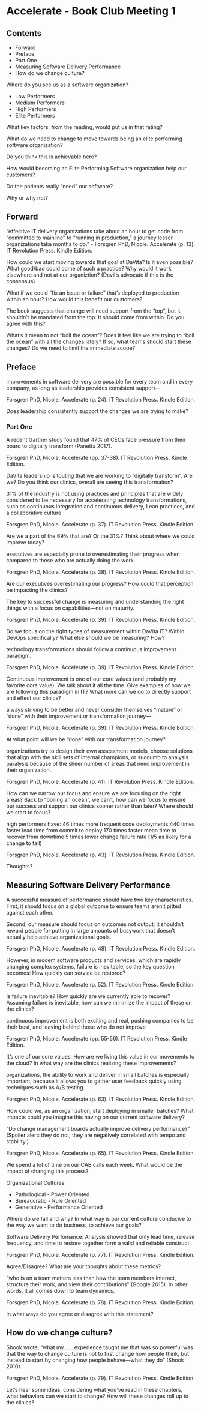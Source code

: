 
# Accelerate - Book Club Meeting 1

## Contents

* [Forward](#Forward)
* Preface
* Part One
* Measuring Software Delivery Performance
* How do we change culture?

Where do you see us as a software organization?

* Low Performers
* Medium Performers
* High Performers
* Elite Performers

What key factors, from the reading, would put us in that rating?

What do we need to change to move towards being an elite performing software organization?

Do you think this is achievable here?

How would becoming an Elite Performing Software organization help our customers?

Do the patients really “need” our software?

Why or why not?

## Forward

“effective IT delivery organizations take about an hour to get code from “committed to mainline” to “running in production,” a journey lesser organizations take months to do.” - Forsgren PhD, Nicole. Accelerate (p. 13). IT Revolution Press. Kindle Edition.

How could we start moving towards that goal at DaVita?
Is it even possible?
What good/bad could come of such a practice?
Why would it work elsewhere and not at our organiztion?
(Devil’s advocate if this is the consensus)

What if we could “fix an issue or failure” that’s deployed to production within an hour? How would this benefit our customers?

The book suggests that change will need support from the “top”, but it shouldn’t be mandated from the top. It should come from within. Do you agree with this?

What’s it mean to not “boil the ocean”? Does it feel like we are trying to “boil the ocean” with all the changes lately? If so, what teams should start these changes? Do we need to limit the immediate scope?


## Preface

improvements in software delivery are possible for every team and in every company, as long as leadership provides consistent support—

Forsgren PhD, Nicole. Accelerate (p. 24). IT Revolution Press. Kindle Edition.

Does leadership consistently support the changes we are trying to make?

### Part One

A recent Gartner study found that 47% of CEOs face pressure from their board to digitally transform (Panetta 2017).

Forsgren PhD, Nicole. Accelerate (pp. 37-38). IT Revolution Press. Kindle Edition.

DaVita leadership is touting that we are working to “digitally transform”. Are we? Do you think our clinics, overall are seeing this transformation?

31% of the industry is not using practices and principles that are widely considered to be necessary for accelerating technology transformations, such as continuous integration and continuous delivery, Lean practices, and a collaborative culture

Forsgren PhD, Nicole. Accelerate (p. 37). IT Revolution Press. Kindle Edition.

Are we a part of the 69% that are? Or the 31%?
Think about where we could improve today?


executives are especially prone to overestimating their progress when compared to those who are actually doing the work.

Forsgren PhD, Nicole. Accelerate (p. 38). IT Revolution Press. Kindle Edition.

Are our executives overestimating our progress? How could that perception be impacting the clinics?


The key to successful change is measuring and understanding the right things with a focus on capabilities—not on maturity.

Forsgren PhD, Nicole. Accelerate (p. 39). IT Revolution Press. Kindle Edition.

Do we focus on the right types of measurement within DaVita IT? Within DevOps specifically?
What else should we be measuring? How?


technology transformations should follow a continuous improvement paradigm.

Forsgren PhD, Nicole. Accelerate (p. 39). IT Revolution Press. Kindle Edition.

Continuous Improvement is one of our core values (and probably my favorite core value). We talk about it all the time. Give examples of how we are following this paradigm in IT? What more can we do to directly support and effect our clinics?

always striving to be better and never consider themselves “mature” or “done” with their improvement or transformation journey—

Forsgren PhD, Nicole. Accelerate (p. 39). IT Revolution Press. Kindle Edition.

At what point will we be “done” with our transformation journey?


organizations try to design their own assessment models, choose solutions that align with the skill sets of internal champions, or succumb to analysis paralysis because of the sheer number of areas that need improvement in their organization.

Forsgren PhD, Nicole. Accelerate (p. 41). IT Revolution Press. Kindle Edition.

How can we narrow our focus and ensure we are focusing on the right areas? Back to “boiling an ocean”, we can’t, how can we focus to ensure our success and support our clinics sooner rather than later? Where should we start to focus?


high performers have: 46 times more frequent code deployments 440 times faster lead time from commit to deploy 170 times faster mean time to recover from downtime 5 times lower change failure rate (1/5 as likely for a change to fail)

Forsgren PhD, Nicole. Accelerate (p. 43). IT Revolution Press. Kindle Edition.

Thoughts?



## Measuring Software Delivery Performance


A successful measure of performance should have two key characteristics. First, it should focus on a global outcome to ensure teams aren’t pitted against each other.

Second, our measure should focus on outcomes not output: it shouldn’t reward people for putting in large amounts of busywork that doesn’t actually help achieve organizational goals.

Forsgren PhD, Nicole. Accelerate (p. 48). IT Revolution Press. Kindle Edition.

However, in modem software products and services, which are rapidly changing complex systems, failure is inevitable, so the key question becomes: How quickly can service be restored?

Forsgren PhD, Nicole. Accelerate (p. 52). IT Revolution Press. Kindle Edition.

Is failure inevitable? How quickly are we currently able to recover? Assuming failure is inevitable, how can we minimize the impact of these on the clinics?


continuous improvement is both exciting and real, pushing companies to be their best, and leaving behind those who do not improve

Forsgren PhD, Nicole. Accelerate (pp. 55-56). IT Revolution Press. Kindle Edition.

It’s one of our core values. How are we living this value in our movements to the cloud? In what way are the clinics realizing these improvements?


organizations, the ability to work and deliver in small batches is especially important, because it allows you to gather user feedback quickly using techniques such as A/B testing.

Forsgren PhD, Nicole. Accelerate (p. 63). IT Revolution Press. Kindle Edition.

How could we, as an organization, start deploying in smaller batches? What impacts could you imagine this having on our current software delivery?


“Do change management boards actually improve delivery performance?” (Spoiler alert: they do not; they are negatively correlated with tempo and stability.)

Forsgren PhD, Nicole. Accelerate (p. 65). IT Revolution Press. Kindle Edition.

We spend a lot of time on our CAB calls each week. What would be the impact of changing this process?


Organizational Cultures:

* Pathological - Power Oriented
* Bureaucratic - Rule Oriented
* Generative - Performance Oriented

Where do we fall and why? In what way is our current culture conducive to the way we want to do business, to achieve our goals?


Software Delivery Perfomance: Analysis showed that only lead time, release frequency, and time to restore together form a valid and reliable construct.

Forsgren PhD, Nicole. Accelerate (p. 77). IT Revolution Press. Kindle Edition.

Agree/Disagree? What are your thoughts about these metrics?


“who is on a team matters less than how the team members interact, structure their work, and view their contributions” (Google 2015). In other words, it all comes down to team dynamics.

Forsgren PhD, Nicole. Accelerate (p. 78). IT Revolution Press. Kindle Edition.

In what ways do you agree or disagree with this statement?


## How do we change culture?

Shook wrote, “what my . . . experience taught me that was so powerful was that the way to change culture is not to first change how people think, but instead to start by changing how people behave—what they do” (Shook 2010).

Forsgren PhD, Nicole. Accelerate (p. 79). IT Revolution Press. Kindle Edition.

Let’s hear some ideas, considering what you’ve read in these chapters, what behaviors can we start to change? How will these changes roll up to the clinics?
